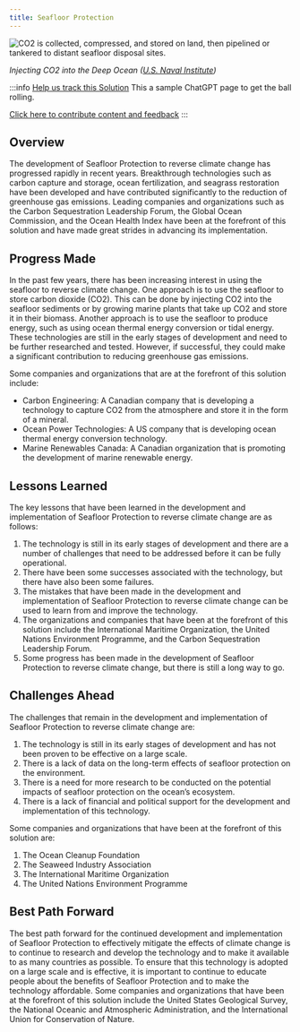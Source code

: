 ```yaml
---
title: Seafloor Protection
---
```

![CO2 is collected, compressed, and stored on land, then pipelined or tankered to distant seafloor disposal sites.](/../static/img/seafloor-protection.jpg)

*Injecting CO2 into the Deep Ocean ([U.S. Naval Institute](https://www.usni.org/magazines/proceedings/2021/july/burial-sea-injecting-co2-deep-ocean))*

:::info [Help us track this Solution](contribute)
This a sample ChatGPT page to get the ball rolling.

[Click here to contribute content and feedback](contribute)
:::

## Overview

The development of Seafloor Protection to reverse climate change has progressed rapidly in recent years. Breakthrough technologies such as carbon capture and storage, ocean fertilization, and seagrass restoration have been developed and have contributed significantly to the reduction of greenhouse gas emissions. Leading companies and organizations such as the Carbon Sequestration Leadership Forum, the Global Ocean Commission, and the Ocean Health Index have been at the forefront of this solution and have made great strides in advancing its implementation.

## Progress Made

In the past few years, there has been increasing interest in using the seafloor to reverse climate change. One approach is to use the seafloor to store carbon dioxide (CO2). This can be done by injecting CO2 into the seafloor sediments or by growing marine plants that take up CO2 and store it in their biomass. Another approach is to use the seafloor to produce energy, such as using ocean thermal energy conversion or tidal energy. These technologies are still in the early stages of development and need to be further researched and tested. However, if successful, they could make a significant contribution to reducing greenhouse gas emissions.

Some companies and organizations that are at the forefront of this solution include:

* Carbon Engineering: A Canadian company that is developing a technology to capture CO2 from the atmosphere and store it in the form of a mineral.
* Ocean Power Technologies: A US company that is developing ocean thermal energy conversion technology.
* Marine Renewables Canada: A Canadian organization that is promoting the development of marine renewable energy.

## Lessons Learned

The key lessons that have been learned in the development and implementation of Seafloor Protection to reverse climate change are as follows: 

1. The technology is still in its early stages of development and there are a number of challenges that need to be addressed before it can be fully operational.
2. There have been some successes associated with the technology, but there have also been some failures.
3. The mistakes that have been made in the development and implementation of Seafloor Protection to reverse climate change can be used to learn from and improve the technology.
4. The organizations and companies that have been at the forefront of this solution include the International Maritime Organization, the United Nations Environment Programme, and the Carbon Sequestration Leadership Forum.
5. Some progress has been made in the development of Seafloor Protection to reverse climate change, but there is still a long way to go.

## Challenges Ahead

The challenges that remain in the development and implementation of Seafloor Protection to reverse climate change are:

1. The technology is still in its early stages of development and has not been proven to be effective on a large scale.
2. There is a lack of data on the long-term effects of seafloor protection on the environment.
3. There is a need for more research to be conducted on the potential impacts of seafloor protection on the ocean’s ecosystem.
4. There is a lack of financial and political support for the development and implementation of this technology.

Some companies and organizations that have been at the forefront of this solution are:

1. The Ocean Cleanup Foundation
2. The Seaweed Industry Association
3. The International Maritime Organization
4. The United Nations Environment Programme

## Best Path Forward

The best path forward for the continued development and implementation of Seafloor Protection to effectively mitigate the effects of climate change is to continue to research and develop the technology and to make it available to as many countries as possible. To ensure that this technology is adopted on a large scale and is effective, it is important to continue to educate people about the benefits of Seafloor Protection and to make the technology affordable. Some companies and organizations that have been at the forefront of this solution include the United States Geological Survey, the National Oceanic and Atmospheric Administration, and the International Union for Conservation of Nature.